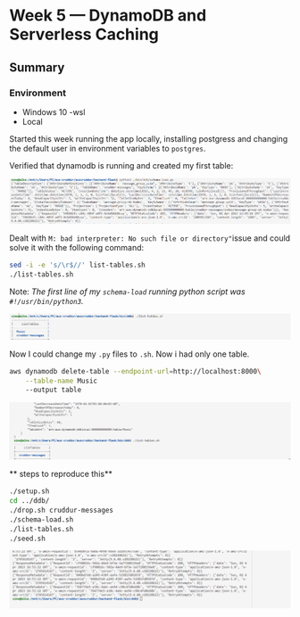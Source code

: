 # Week 5 — DynamoDB and Serverless Caching

## Summary

### Environment

* Windows 10 -wsl
* Local

Started this week running the app locally, installing postgress and changing the default user in environment variables to `postgres`.

Verified that dynamodb is running and created my first table:


![bad interpreter fix](images/20230402172556.png)

Dealt with `M: bad interpreter: No such file or directory"`issue and could solve it with the following command:

```bash
sed -i -e 's/\r$//' list-tables.sh
./list-tables.sh
```
Note: *The first line of my `schema-load` running python script was `#!/usr/bin/python3`.*

![tables](images/20230402172716.png)

Now I could change my `.py` files to `.sh`. Now i had only one table.

```bash
aws dynamodb delete-table --endpoint-url=http://localhost:8000\
    --table-name Music
    --output table
```

![table](images/20230402173454.png)


** steps to reproduce this**

```bash
./setup.sh 
cd ../ddb/
./drop.sh cruddur-messages
./schema-load.sh 
./list-tables.sh
./seed.sh
```


![seed](images/20230402200212.png)

